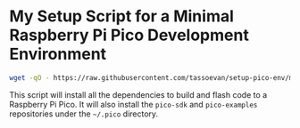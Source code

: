 # My Setup Script for a Minimal Raspberry Pi Pico Development Environment

```sh
wget -qO - https://raw.githubusercontent.com/tassoevan/setup-pico-env/main/setup-pico-env.sh | sh
```

This script will install all the dependencies to build and flash code to a
Raspberry Pi Pico. It will also install the `pico-sdk` and `pico-examples`
repositories under the `~/.pico` directory.
